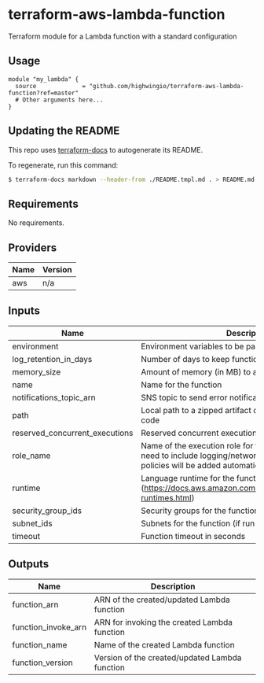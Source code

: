 # terraform-aws-lambda-function  
Terraform module for a Lambda function with a standard configuration

## Usage

```hcl
module "my_lambda" {
  source             = "github.com/highwingio/terraform-aws-lambda-function?ref=master"
  # Other arguments here...
}
```

## Updating the README

This repo uses [terraform-docs](https://github.com/segmentio/terraform-docs) to autogenerate its README.

To regenerate, run this command:

```bash
$ terraform-docs markdown --header-from ./README.tmpl.md . > README.md
```

## Requirements

No requirements.

## Providers

| Name | Version |
|------|---------|
| aws | n/a |

## Inputs

| Name | Description | Type | Default | Required |
|------|-------------|------|---------|:--------:|
| environment | Environment variables to be passed to the function | `map(string)` | `{}` | no |
| log\_retention\_in\_days | Number of days to keep function logs in Cloudwatch | `number` | `7` | no |
| memory\_size | Amount of memory (in MB) to allocate to the function | `number` | `128` | no |
| name | Name for the function | `string` | n/a | yes |
| notifications\_topic\_arn | SNS topic to send error notifications | `string` | n/a | yes |
| path | Local path to a zipped artifact containing the function code | `string` | n/a | yes |
| reserved\_concurrent\_executions | Reserved concurrent executions (none by default) | `number` | `null` | no |
| role\_name | Name of the execution role for the function. It does not need to include logging/networking permissions - those policies will be added automatically. | `string` | n/a | yes |
| runtime | Language runtime for the function (https://docs.aws.amazon.com/lambda/latest/dg/lambda-runtimes.html) | `string` | n/a | yes |
| security\_group\_ids | Security groups for the function (if run in a VPC) | `list(string)` | `[]` | no |
| subnet\_ids | Subnets for the function (if run in a VPC) | `list(string)` | `[]` | no |
| timeout | Function timeout in seconds | `number` | `15` | no |

## Outputs

| Name | Description |
|------|-------------|
| function\_arn | ARN of the created/updated Lambda function |
| function\_invoke\_arn | ARN for invoking the created Lambda function |
| function\_name | Name of the created Lambda function |
| function\_version | Version of the created/updated Lambda function |

